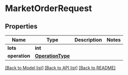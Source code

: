 # MarketOrderRequest

## Properties
Name | Type | Description | Notes
------------ | ------------- | ------------- | -------------
**lots** | **int** |  | 
**operation** | [**OperationType**](OperationType.md) |  | 

[[Back to Model list]](../README.md#documentation-for-models) [[Back to API list]](../README.md#documentation-for-api-endpoints) [[Back to README]](../README.md)

